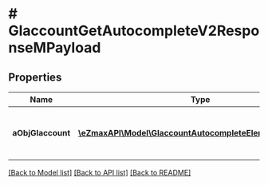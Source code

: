 # # GlaccountGetAutocompleteV2ResponseMPayload

## Properties

Name | Type | Description | Notes
------------ | ------------- | ------------- | -------------
**aObjGlaccount** | [**\eZmaxAPI\Model\GlaccountAutocompleteElementResponse[]**](GlaccountAutocompleteElementResponse.md) | An array of Glaccount autocomplete element response. |

[[Back to Model list]](../../README.md#models) [[Back to API list]](../../README.md#endpoints) [[Back to README]](../../README.md)
